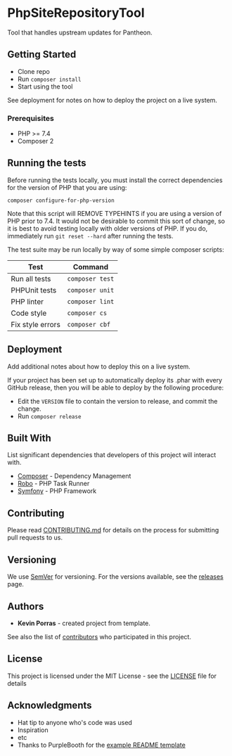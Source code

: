 # PhpSiteRepositoryTool

Tool that handles upstream updates for Pantheon.

## Getting Started

- Clone repo
- Run `composer install`
- Start using the tool

See deployment for notes on how to deploy the project on a live system.

### Prerequisites

- PHP >= 7.4
- Composer 2

## Running the tests

Before running the tests locally, you must install the correct dependencies for the version of PHP that you are using:

```
composer configure-for-php-version
```

Note that this script will REMOVE TYPEHINTS if you are using a version of PHP prior to 7.4.  It would not be desirable to commit this sort of change, so it is best to avoid testing locally with older versions of PHP. If you do, immediately run `git reset --hard` after running the tests.

The test suite may be run locally by way of some simple composer scripts:

| Test             | Command
| ---------------- | ---
| Run all tests    | `composer test`
| PHPUnit tests    | `composer unit`
| PHP linter       | `composer lint`
| Code style       | `composer cs`     
| Fix style errors | `composer cbf`


## Deployment

Add additional notes about how to deploy this on a live system.

If your project has been set up to automatically deploy its .phar with every GitHub release, then you will be able to deploy by the following procedure:

- Edit the `VERSION` file to contain the version to release, and commit the change.
- Run `composer release`

## Built With

List significant dependencies that developers of this project will interact with.

* [Composer](https://getcomposer.org/) - Dependency Management
* [Robo](https://robo.li/) - PHP Task Runner
* [Symfony](https://symfony.com/) - PHP Framework

## Contributing

Please read [CONTRIBUTING.md](CONTRIBUTING.md) for details on the process for submitting pull requests to us.

## Versioning

We use [SemVer](http://semver.org/) for versioning. For the versions available, see the [releases](https://github.com/pantheon-systems/php-site-repository-tool/releases) page.

## Authors

* **Kevin Porras** - created project from template.

See also the list of [contributors](https://github.com/pantheon-systems/php-site-repository-tool/contributors) who participated in this project.

## License

This project is licensed under the MIT License - see the [LICENSE](LICENSE) file for details

## Acknowledgments

* Hat tip to anyone who's code was used
* Inspiration
* etc
* Thanks to PurpleBooth for the [example README template](https://gist.github.com/PurpleBooth/109311bb0361f32d87a2)
